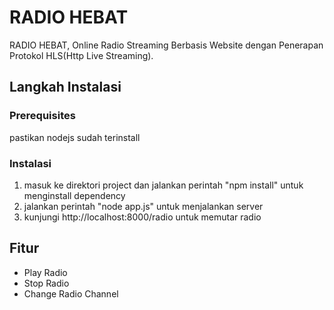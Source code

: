 # RADIO HEBAT
RADIO HEBAT, Online Radio Streaming Berbasis Website dengan Penerapan Protokol HLS(Http Live Streaming).

## Langkah Instalasi
### Prerequisites
pastikan nodejs sudah terinstall

### Instalasi
1. masuk ke direktori project dan jalankan perintah "npm install" untuk menginstall dependency
2. jalankan perintah "node app.js" untuk menjalankan server
3. kunjungi http://localhost:8000/radio untuk memutar radio

## Fitur
- Play Radio
- Stop Radio
- Change Radio Channel
